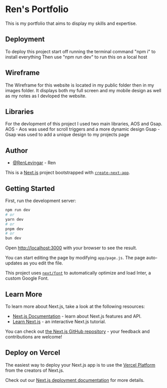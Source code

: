 
# Ren's Portfolio

This is my portfolio that aims to display my skills and expertise. 


## Deployment

To deploy this project start off running the terminal command "npm i" to install everything
Then use "npm run dev" to run this on a local host

## Wireframe

The Wireframe for this website is located in my public folder then in my images folder.
It displays both my full screen and my mobile design as well as my notes as I devloped the website.

## Libraries

For the devlopment of this project I used two main libraries, AOS and Gsap.
AOS - Aos was used for scroll triggers and a more dynamic design
Gsap - Gsap was used to add a unique design to my projects page

## Author
- [@RenLevingar](https://github.com/RenLevingar) - Ren

This is a [Next.js](https://nextjs.org/) project bootstrapped with [`create-next-app`](https://github.com/vercel/next.js/tree/canary/packages/create-next-app).

## Getting Started

First, run the development server:

```bash
npm run dev
# or
yarn dev
# or
pnpm dev
# or
bun dev
```

Open [http://localhost:3000](http://localhost:3000) with your browser to see the result.

You can start editing the page by modifying `app/page.js`. The page auto-updates as you edit the file.

This project uses [`next/font`](https://nextjs.org/docs/basic-features/font-optimization) to automatically optimize and load Inter, a custom Google Font.

## Learn More

To learn more about Next.js, take a look at the following resources:

- [Next.js Documentation](https://nextjs.org/docs) - learn about Next.js features and API.
- [Learn Next.js](https://nextjs.org/learn) - an interactive Next.js tutorial.

You can check out [the Next.js GitHub repository](https://github.com/vercel/next.js/) - your feedback and contributions are welcome!

## Deploy on Vercel

The easiest way to deploy your Next.js app is to use the [Vercel Platform](https://vercel.com/new?utm_medium=default-template&filter=next.js&utm_source=create-next-app&utm_campaign=create-next-app-readme) from the creators of Next.js.

Check out our [Next.js deployment documentation](https://nextjs.org/docs/deployment) for more details.

